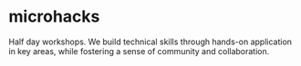 # microhacks
Half day workshops. We build technical skills through hands-on application in key areas, while fostering a sense of community and collaboration.
